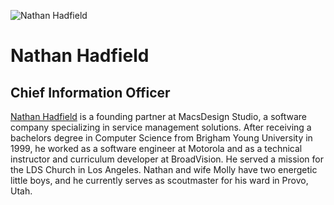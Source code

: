 ![Nathan Hadfield](assets/nathan-hadfield.png)
# Nathan Hadfield
## Chief Information Officer
[Nathan Hadfield](http://www.linkedin.com/in/hadfieldn) is a founding partner at MacsDesign Studio, a software company specializing in service management solutions. After receiving a bachelors degree in Computer Science from Brigham Young University in 1999, he worked as a software engineer at Motorola and as a technical instructor and curriculum developer at BroadVision. He served a mission for the LDS Church in Los Angeles. Nathan and wife Molly have two energetic little boys, and he currently serves as scoutmaster for his ward in Provo, Utah.
